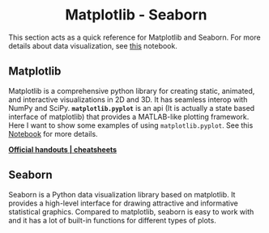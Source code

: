 <h1 align="center"> Matplotlib - Seaborn </h1>

This section acts as a quick reference for Matplotlib and Seaborn. For more details about data visualization, see [this](../../05.%20Data_Science-I/Data_visualization.md) notebook.

## Matplotlib 

Matplotlib is a comprehensive python library for creating static, animated, and interactive visualizations in 2D and 3D. It has seamless interop with NumPy and SciPy. **`matplotlib.pyplot`** is an api (It is actually a state based interface of matplotlib) that provides a MATLAB-like plotting framework. Here I want to show some examples of using `matplotlib.pyplot`. See this [Notebook](./Matplotlib_notebook.ipynb) for more details.

**[Official handouts | cheatsheets](https://matplotlib.org/cheatsheets/)**

## Seaborn

Seaborn is a Python data visualization library based on matplotlib. It provides a high-level interface for drawing attractive and informative statistical graphics. Compared to matplotlib, seaborn is easy to work with and it has a lot of built-in functions for different types of plots. 

